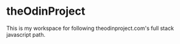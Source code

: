 # theOdinProject
This is my workspace for following theodinproject.com's full stack javascript path.
